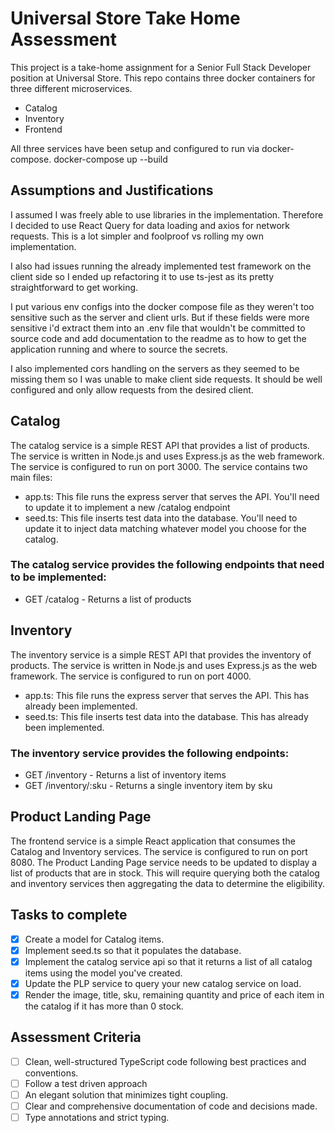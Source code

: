 # Universal Store Take Home Assessment
This project is a take-home assignment for a Senior Full Stack Developer position at Universal Store. This repo contains three docker containers for three different microservices. 
- Catalog
- Inventory
- Frontend

All three services have been setup and configured to run via docker-compose.
docker-compose up --build

## Assumptions and Justifications
I assumed I was freely able to use libraries in the implementation. Therefore I decided to use React Query for data loading
and axios for network requests. This is a lot simpler and foolproof vs rolling my own implementation.

I also had issues running the already implemented test framework on the client side so I ended up refactoring it to use
ts-jest as its pretty straightforward to get working.

I put various env configs into the docker compose file as they weren't too sensitive such as the server and client urls.
But if these fields were more sensitive i'd extract them into an .env file that wouldn't be committed to source code and
add documentation to the readme as to how to get the application running and where to source the secrets.

I also implemented cors handling on the servers as they seemed to be missing them so I was unable to make client side requests.
It should be well configured and only allow requests from the desired client.

## Catalog
The catalog service is a simple REST API that provides a list of products. The service is written in Node.js and uses Express.js as the web framework. The service is configured to run on port 3000.
The service contains two main files: 
- app.ts: This file runs the express server that serves the API. You'll need to update it to implement a new /catalog endpoint
- seed.ts: This file inserts test data into the database. You'll need to update it to inject data matching whatever model you choose for the catalog.
### The catalog service provides the following endpoints that need to be implemented:
- GET /catalog - Returns a list of products
## Inventory
The inventory service is a simple REST API that provides the inventory of products. The service is written in Node.js and uses Express.js as the web framework. The service is configured to run on port 4000.
- app.ts: This file runs the express server that serves the API. This has already been implemented.
- seed.ts: This file inserts test data into the database. This has already been implemented.
### The inventory service provides the following endpoints:
- GET /inventory - Returns a list of inventory items
- GET /inventory/:sku - Returns a single inventory item by sku
## Product Landing Page
The frontend service is a simple React application that consumes the Catalog and Inventory services. The service is configured to run on port 8080.
The Product Landing Page service needs to be updated to display a list of products that are in stock. This will require querying both the catalog and inventory services then aggregating the data to determine the eligibility.

## Tasks to complete
- [x] Create a model for Catalog items.
- [x] Implement seed.ts so that it populates the database.
- [x] Implement the catalog service api so that it returns a list of all catalog items using the model you've created.
- [x] Update the PLP service to query your new catalog service on load.
- [x] Render the image, title, sku, remaining quantity and price of each item in the catalog if it has more than 0 stock.

## Assessment Criteria
- [ ] Clean, well-structured TypeScript code following best practices and conventions.
- [ ] Follow a test driven approach
- [ ] An elegant solution that minimizes tight coupling.
- [ ] Clear and comprehensive documentation of code and decisions made.
- [ ] Type annotations and strict typing.
